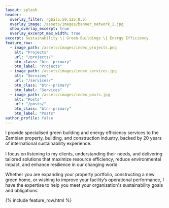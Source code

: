 ```yaml
---
layout: splash
header:
  overlay_filter: rgba(5,50,125,0.5)
  overlay_image: /assets/images/banner_network_2.jpg
  show_overlay_excerpt: true
  overlay_excerpt_max_width: true
excerpt: Sustainability \| Green Buildings \| Energy Efficiency
feature_row:
  - image_path: /assets/images/index_projects.png
    alt: "Projects"
    url: "/projects/"
    btn_class: "btn--primary"
    btn_label: "Projects"
  - image_path: /assets/images/index_services.jpg
    alt: "Services"
    url: "/services/"
    btn_class: "btn--primary"
    btn_label: "Services"
  - image_path: /assets/images/index_posts.jpg
    alt: "Posts"
    url: "/posts/"
    btn_class: "btn--primary"
    btn_label: "Posts"
author_profile: false
---
```

<left>
<p style="margin-bottom: 1rem;">
I provide specialised green building and energy efficiency services to the Zambian property, building, and construction industry, backed by 20 years of international sustainability experience.
</p>
<p>
I focus on listening to my clients, understanding their needs, and delivering tailored solutions that maximize resource efficiency, reduce environmental impact, and enhance resilience in our changing world.
</p>
<p>
Whether you are expanding your property portfolio, constructing a new green home, or wishing to improve your facility’s operational performance, I have the expertise to help you meet your organisation's sustainability goals and obligations.
</p>
</left>

{% include feature_row.html %}
